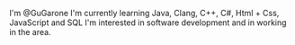I'm @GuGarone
I'm currently learning Java, Clang, C++, C#, Html + Css, JavaScript and SQL
I'm interested in software development and in working in the area.

<!---
GuGarone/GuGarone is a ✨ special ✨ repository because its `README.md` (this file) appears on your GitHub profile.
You can click the Preview link to take a look at your changes.
--->
